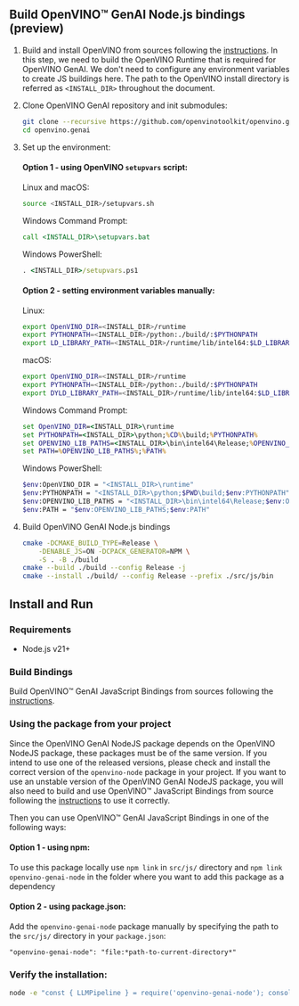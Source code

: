 ## Build OpenVINO™ GenAI Node.js bindings (preview)

1. Build and install OpenVINO from sources following the [instructions](https://github.com/openvinotoolkit/openvino/wiki#how-to-build).
In this step, we need to build the OpenVINO Runtime that is required for OpenVINO GenAI. We don't need to configure any environment variables to create JS buildings here. 
The path to the OpenVINO install directory is referred as `<INSTALL_DIR>` throughout the document.

2. Clone OpenVINO GenAI repository and init submodules:
    ```sh
    git clone --recursive https://github.com/openvinotoolkit/openvino.genai.git
    cd openvino.genai
    ```

3. Set up the environment:
    #### Option 1 - using OpenVINO `setupvars` script:

    Linux and macOS:
    ```sh
    source <INSTALL_DIR>/setupvars.sh
    ```

    Windows Command Prompt:
    ```cmd
    call <INSTALL_DIR>\setupvars.bat
    ```

    Windows PowerShell:
    ```cmd
    . <INSTALL_DIR>/setupvars.ps1
    ```
    
    #### Option 2 - setting environment variables manually:

    Linux:
    ```sh
    export OpenVINO_DIR=<INSTALL_DIR>/runtime
    export PYTHONPATH=<INSTALL_DIR>/python:./build/:$PYTHONPATH
    export LD_LIBRARY_PATH=<INSTALL_DIR>/runtime/lib/intel64:$LD_LIBRARY_PATH
    ```

    macOS:
    ```sh
    export OpenVINO_DIR=<INSTALL_DIR>/runtime
    export PYTHONPATH=<INSTALL_DIR>/python:./build/:$PYTHONPATH
    export DYLD_LIBRARY_PATH=<INSTALL_DIR>/runtime/lib/intel64:$LD_LIBRARY_PATH
    ```

    Windows Command Prompt:
    ```cmd
    set OpenVINO_DIR=<INSTALL_DIR>\runtime
    set PYTHONPATH=<INSTALL_DIR>\python;%CD%\build;%PYTHONPATH%
    set OPENVINO_LIB_PATHS=<INSTALL_DIR>\bin\intel64\Release;%OPENVINO_LIB_PATHS%
    set PATH=%OPENVINO_LIB_PATHS%;%PATH%
    ```
    
    Windows PowerShell:
    ```sh
    $env:OpenVINO_DIR = "<INSTALL_DIR>\runtime"
    $env:PYTHONPATH = "<INSTALL_DIR>\python;$PWD\build;$env:PYTHONPATH"
    $env:OPENVINO_LIB_PATHS = "<INSTALL_DIR>\bin\intel64\Release;$env:OPENVINO_LIB_PATHS"
    $env:PATH = "$env:OPENVINO_LIB_PATHS;$env:PATH"
    ```
    

4. Build OpenVINO GenAI Node.js bindings
    ```sh
    cmake -DCMAKE_BUILD_TYPE=Release \
        -DENABLE_JS=ON -DCPACK_GENERATOR=NPM \
        -S . -B ./build
    cmake --build ./build --config Release -j
    cmake --install ./build/ --config Release --prefix ./src/js/bin
    ```

## Install and Run

### Requirements

- Node.js v21+

### Build Bindings

Build OpenVINO™ GenAI JavaScript Bindings from sources following the [instructions](../js/BUILD.md).

### Using the package from your project

Since the OpenVINO GenAI NodeJS package depends on the OpenVINO NodeJS package, these packages must be of the same version.
If you intend to use one of the released versions, please check and install the correct version of the `openvino-node` package in your project.
If you want to use an unstable version of the OpenVINO GenAI NodeJS package, you will also need to build and use OpenVINO™ JavaScript Bindings from source
following the [instructions](https://github.com/openvinotoolkit/openvino/blob/master/src/bindings/js/docs/README.md#build) to use it correctly.

Then you can use OpenVINO™ GenAI JavaScript Bindings in one of the following ways:

#### Option 1 - using npm:

To use this package locally use `npm link` in `src/js/` directory
and `npm link openvino-genai-node` in the folder where you want to add this package as a dependency

#### Option 2 - using package.json:

Add the `openvino-genai-node` package manually by specifying the path to the `src/js/` directory in your `package.json`:

```
"openvino-genai-node": "file:*path-to-current-directory*"
```

### Verify the installation:
```sh
node -e "const { LLMPipeline } = require('openvino-genai-node'); console.log(LLMPipeline);"
```